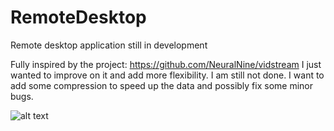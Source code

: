 # RemoteDesktop
Remote desktop application still in development

Fully inspired by the project: https://github.com/NeuralNine/vidstream
I just wanted to improve on it and add more flexibility. I am still not done.
I want to add some compression to speed up the data and possibly fix some minor bugs.

![alt text](https://github.com/HamzLDN/RemoteDesktop/blob/main/Diagram.png)

